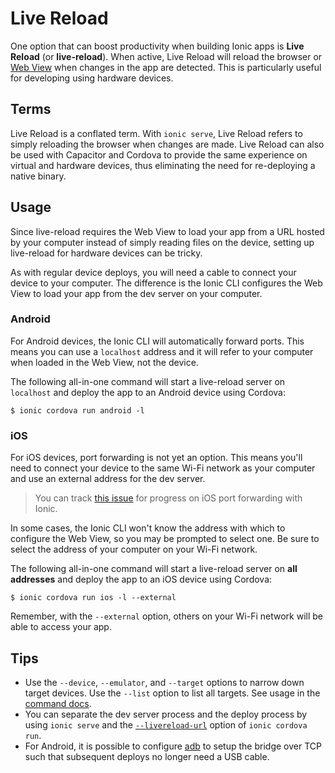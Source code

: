 ---
---

# Live Reload

One option that can boost productivity when building Ionic apps is **Live Reload** (or **live-reload**). When active, Live Reload will reload the browser or [Web View](/docs/building/webview) when changes in the app are detected. This is particularly useful for developing using hardware devices.

## Terms

Live Reload is a conflated term. With `ionic serve`, Live Reload refers to simply reloading the browser when changes are made. Live Reload can also be used with Capacitor and Cordova to provide the same experience on virtual and hardware devices, thus eliminating the need for re-deploying a native binary.

## Usage

Since live-reload requires the Web View to load your app from a URL hosted by your computer instead of simply reading files on the device, setting up live-reload for hardware devices can be tricky.

As with regular device deploys, you will need a cable to connect your device to your computer. The difference is the Ionic CLI configures the Web View to load your app from the dev server on your computer.

### Android

For Android devices, the Ionic CLI will automatically forward ports. This means you can use a `localhost` address and it will refer to your computer when loaded in the Web View, not the device.

The following all-in-one command will start a live-reload server on `localhost` and deploy the app to an Android device using Cordova:

```shell
$ ionic cordova run android -l
```

### iOS

For iOS devices, port forwarding is not yet an option. This means you'll need to connect your device to the same Wi-Fi network as your computer and use an external address for the dev server.

> You can track [this issue](https://github.com/ionic-team/native-run/issues/20) for progress on iOS port forwarding with Ionic.

In some cases, the Ionic CLI won't know the address with which to configure the Web View, so you may be prompted to select one. Be sure to select the address of your computer on your Wi-Fi network.

The following all-in-one command will start a live-reload server on **all addresses** and deploy the app to an iOS device using Cordova:

```shell
$ ionic cordova run ios -l --external
```

Remember, with the `--external` option, others on your Wi-Fi network will be able to access your app.

## Tips

- Use the `--device`, `--emulator`, and `--target` options to narrow down target devices. Use the `--list` option to list all targets. See usage in the [command docs](/docs/cli/commands/cordova-run).
- You can separate the dev server process and the deploy process by using `ionic serve` and the [`--livereload-url`](/docs/cli/commands/cordova-run#option-livereload-url) option of `ionic cordova run`.
- For Android, it is possible to configure [adb](https://developer.android.com/studio/command-line/adb) to setup the bridge over TCP such that subsequent deploys no longer need a USB cable.